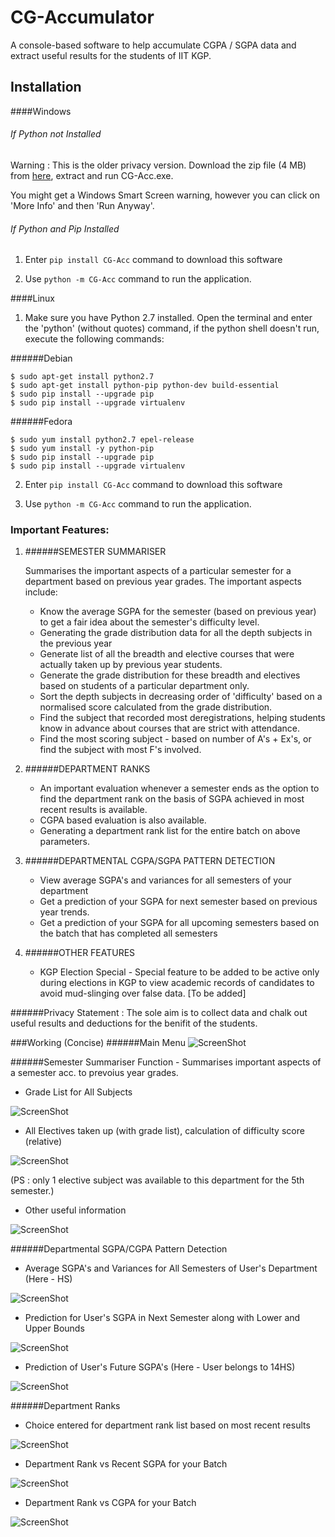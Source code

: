 # CG-Accumulator
A console-based software to help accumulate CGPA / SGPA data and extract useful results for the students of IIT KGP.

## Installation

####Windows

###### If Python not Installed 
Warning : This is the older privacy version.
Download the zip file (4 MB) from [here](https://goo.gl/dG48U5), extract and run CG-Acc.exe.

You might get a Windows Smart Screen warning, however you can click on 'More Info' and then 'Run Anyway'.

###### If Python and Pip Installed 
    
1. Enter `pip install CG-Acc` command to download this software

2. Use `python -m CG-Acc` command to run the application.



####Linux
1. Make sure you have Python 2.7 installed. Open the terminal and enter the 'python' (without quotes) command, if the python shell doesn't run, execute the following commands:

######Debian
```shell
$ sudo apt-get install python2.7
$ sudo apt-get install python-pip python-dev build-essential 
$ sudo pip install --upgrade pip 
$ sudo pip install --upgrade virtualenv 
```

######Fedora
```shell
$ sudo yum install python2.7 epel-release
$ sudo yum install -y python-pip
$ sudo pip install --upgrade pip 
$ sudo pip install --upgrade virtualenv 
```

2. Enter `pip install CG-Acc` command to download this software

3. Use `python -m CG-Acc` command to run the application.


 
### Important Features:
1. ######SEMESTER SUMMARISER

    Summarises the important aspects of a particular semester for a department 
    based on previous year grades. The important aspects include:
    - Know the average SGPA for the semester (based on previous year) to get a fair idea about the semester's difficulty level.
    - Generating the grade distribution data for all the depth subjects in the previous year
    - Generate list of all the breadth and elective courses that were actually taken up by previous year students.
    - Generate the grade distribution for these breadth and electives based on students of a particular department only.
    - Sort the depth subjects in decreasing order of 'difficulty' based on a normalised score calculated from the grade distribution.
    - Find the subject that recorded most deregistrations, helping students know in advance about courses that are strict with attendance.
    - Find the most scoring subject - based on number of A's + Ex's, or find the subject with most F's involved. 
 
2. ######DEPARTMENT RANKS
    - An important evaluation whenever a semester ends as the option to find the department rank 
      on the basis of SGPA achieved in most recent results is available.
    - CGPA based evaluation is also available.
    - Generating a department rank list for the entire batch on above parameters.
 
3. ######DEPARTMENTAL CGPA/SGPA PATTERN DETECTION
    - View average SGPA's and variances for all semesters of your department
    - Get a prediction of your SGPA for next semester based on previous year trends.
    - Get a prediction of your SGPA for all upcoming semesters based on the batch that has completed all semesters

4. ######OTHER FEATURES
    - KGP Election Special - Special feature to be added to be active only during elections in KGP to view academic records of candidates to avoid mud-slinging over false data. [To be added]

######Privacy Statement :
The sole aim is to collect data and chalk out useful results and deductions for the benifit of the students. 


###Working (Concise)
######Main Menu
![ScreenShot](Screenshots/16_main_menu.png)


######Semester Summariser
Function - Summarises important aspects of a semester acc. to prevoius year grades.

* Grade List for All Subjects

![ScreenShot](Screenshots/2_grade_list.png)

* All Electives taken up (with grade list), calculation of difficulty score (relative)

![ScreenShot](Screenshots/3_elective_diff_score.png)

(PS : only 1 elective subject was available to this department for the 5th semester.)


* Other useful information

![ScreenShot](Screenshots/4_other_sem_info.png)


######Departmental SGPA/CGPA Pattern Detection

* Average SGPA's and Variances for All Semesters of User's Department (Here - HS)

![ScreenShot](Screenshots/13_all_sem_avg.PNG)

* Prediction for User's SGPA in Next Semester along with Lower and Upper Bounds 

![ScreenShot](Screenshots/12_next_sem_predict.PNG)

* Prediction of User's Future SGPA's  (Here - User belongs to 14HS)

![ScreenShot](Screenshots/14_sgpa_predict.PNG) 



######Department Ranks

* Choice entered for department rank list based on most recent results

![ScreenShot](Screenshots/5_dep_rank_choice.png)

* Department Rank vs Recent SGPA for your Batch

![ScreenShot](Screenshots/9_dep_SG.png)

* Department Rank vs CGPA for your Batch

![ScreenShot](Screenshots/11_dep_CG.png)

